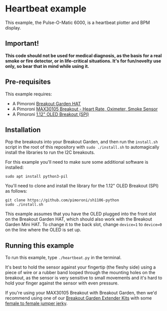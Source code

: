 # Heartbeat example

This example, the Pulse-O-Matic 6000, is a heartbeat plotter and BPM display.

## Important!

**This code should not be used for medical diagnosis, as the basis for a real smoke
or fire detector, or in life-critical situations. It's for fun/novelty use only, 
so bear that in mind while using it.**

## Pre-requisites

This example requires:

- A Pimoroni [Breakout Garden HAT](https://shop.pimoroni.com/products/breakout-garden-hat-i2c-spi)
- A Pimoroni [MAX30105 Breakout - Heart Rate, Oximeter, Smoke Sensor](https://shop.pimoroni.com/products/max30105-breakout-heart-rate-oximeter-smoke-sensor)
- A Pimoroni [1.12" OLED Breakout (SPI)](https://shop.pimoroni.com/products/1-12-oled-breakout)

## Installation

Pop the breakouts into your Breakout Garden, and then run the `install.sh`
script in the root of this repository with `sudo ./install.sh` to automagically
install the libraries to run the I2C breakouts.

For this example you'll need to make sure some additional software is installed:

```
sudo apt install python3-pil
```

You'll need to clone and install the library for the 1.12" OLED Breakout (SPI)
as follows:

```
git clone https://github.com/pimoroni/sh1106-python
sudo ./install.sh
```

This example assumes that you have the OLED plugged into the front slot on the
Breakout Garden HAT, which should also work with the Breakout Garden Mini HAT.
To change it to the back slot, change `device=1` to `device=0` on the line
where the OLED is set up.

## Running this example

To run this example, type `./heartbeat.py` in the terminal.

It's best to hold the sensor against your fingertip (the fleshy side)
using a piece of wire or a rubber band looped through the mounting
holes on the breakout, as the sensor is very sensitive to small
movements and it's hard to hold your finger against the sensor with
even pressure.

If you're using your MAX30105 Breakout with Breakout Garden, then
we'd recommend using one of our 
[Breakout Garden Extender Kits](https://shop.pimoroni.com/products/breakout-garden-extender-kit)
with some [female to female jumper jerky](https://shop.pimoroni.com/products/jumper-jerky?variant=348491271).
